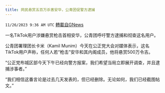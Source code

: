 ```yaml
---
title: 网民悬赏五百万杀害安华，公青团促警方逮捕
---
```

`11/26/2023 9:36 AM UTC` [轉載自GNews](https://gnews.org/articles/2038694)

一名TikTok用户涉嫌悬赏枪击首相安华，公青团呼吁警方逮捕和彻查这名用户。

公青团署理团长卡米（Kamil Munim）今天在公正党大会对媒体表示，这名TikTok用户声称，任何人若“枪击”安华和其内阁成员，他将悬赏500万令吉。

“公正党布城区部今天下午已经向警方报案，我们希望当局立即展开调查，并且逮捕涉事者。”

“我们相信这番言论是过去几天发表的，但已经删除。无论如何，我们已经截图帖文。”
